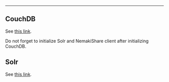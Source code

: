 ---

## CouchDB
See [this link](https://github.com/NemakiWare/NemakiWare/wiki/Dump-or--load-with-CouchDB#interactive-setup).

Do not forget to initialize Solr and NemakiShare client after initializing CouchDB.

## Solr
See [this link](https://github.com/NemakiWare/NemakiWare/wiki/Administration-of-search-engine#initialization-and-reindex).